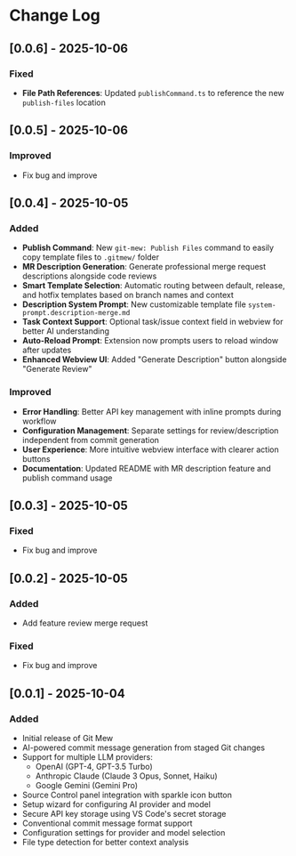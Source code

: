 # Change Log

## [0.0.6] - 2025-10-06

### Fixed
- **File Path References**: Updated `publishCommand.ts` to reference the new `publish-files` location

## [0.0.5] - 2025-10-06

### Improved
- Fix bug and improve

## [0.0.4] - 2025-10-05

### Added
- **Publish Command**: New `git-mew: Publish Files` command to easily copy template files to `.gitmew/` folder
- **MR Description Generation**: Generate professional merge request descriptions alongside code reviews
- **Smart Template Selection**: Automatic routing between default, release, and hotfix templates based on branch names and context
- **Description System Prompt**: New customizable template file `system-prompt.description-merge.md`
- **Task Context Support**: Optional task/issue context field in webview for better AI understanding
- **Auto-Reload Prompt**: Extension now prompts users to reload window after updates
- **Enhanced Webview UI**: Added "Generate Description" button alongside "Generate Review"

### Improved
- **Error Handling**: Better API key management with inline prompts during workflow
- **Configuration Management**: Separate settings for review/description independent from commit generation
- **User Experience**: More intuitive webview interface with clearer action buttons
- **Documentation**: Updated README with MR description feature and publish command usage


## [0.0.3] - 2025-10-05

### Fixed
- Fix bug and improve

## [0.0.2] - 2025-10-05

### Added
- Add feature review merge request

### Fixed
- Fix bug and improve

## [0.0.1] - 2025-10-04

### Added
- Initial release of Git Mew
- AI-powered commit message generation from staged Git changes
- Support for multiple LLM providers:
  - OpenAI (GPT-4, GPT-3.5 Turbo)
  - Anthropic Claude (Claude 3 Opus, Sonnet, Haiku)
  - Google Gemini (Gemini Pro)
- Source Control panel integration with sparkle icon button
- Setup wizard for configuring AI provider and model
- Secure API key storage using VS Code's secret storage
- Conventional commit message format support
- Configuration settings for provider and model selection
- File type detection for better context analysis
